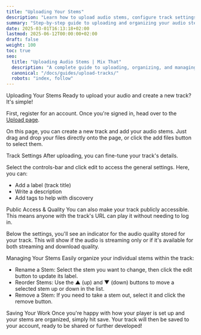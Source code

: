 ```yaml
---
title: "Uploading Your Stems"
description: "Learn how to upload audio stems, configure track settings, and manage your tracks in Mix That."
summary: "Step-by-step guide to uploading and organizing your audio stems in Mix That."
date: 2025-03-01T16:13:18+02:00
lastmod: 2025-06-12T00:00:00+02:00
draft: false
weight: 100
toc: true
seo:
  title: "Uploading Audio Stems | Mix That"
  description: "A complete guide to uploading, organizing, and managing your audio stems and tracks in Mix That."
  canonical: "/docs/guides/upload-tracks/"
  robots: "index, follow"
---
```


Uploading Your Stems
Ready to upload your audio and create a new track? It's simple!

First, register for an account. Once you're signed in, head over to the [Upload page](https://app.mixthat.co/upload).

On this page, you can create a new track and add your audio stems. Just drag and drop your files directly onto the page, or click the add files button to select them.

Track Settings
After uploading, you can fine-tune your track's details.

Select the controls-bar and click edit to access the general settings. Here, you can:

- Add a label (track title)
- Write a description
- Add tags to help with discovery

Public Access & Quality
You can also make your track publicly accessible. This means anyone with the track's URL can play it without needing to log in.

Below the settings, you'll see an indicator for the audio quality stored for your track. This will show if the audio is streaming only or if it's available for both streaming and download quality.

Managing Your Stems
Easily organize your individual stems within the track:

- Rename a Stem: Select the stem you want to change, then click the edit button to update its label.
- Reorder Stems: Use the ▲ (up) and ▼ (down) buttons to move a selected stem up or down in the list.
- Remove a Stem: If you need to take a stem out, select it and click the remove button.

Saving Your Work
Once you're happy with how your player is set up and your stems are organized, simply hit save. Your track will then be saved to your account, ready to be shared or further developed!
